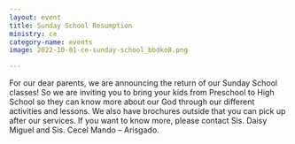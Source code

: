 ```yaml
---
layout: event
title: Sunday School Resumption
ministry: ce
category-name: events
image: 2022-10-01-ce-sunday-school_bbdko8.png

---
```


For our dear parents, we are announcing the return of our Sunday School classes! So we are inviting you to bring your kids from Preschool to High School so they can know more about our God through our different activities and lessons. We also have brochures outside that you can pick up after our services. If you want to know more, please contact Sis. Daisy Miguel and Sis. Cecel Mando – Arisgado.